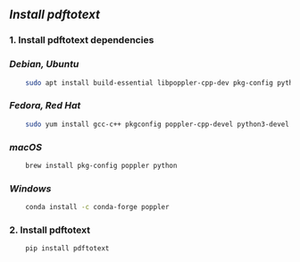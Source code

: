 ##  ***Install pdftotext***
### 1. Install pdftotext dependencies
### ***Debian, Ubuntu*** 
```bash
    sudo apt install build-essential libpoppler-cpp-dev pkg-config python3-dev
```


### ***Fedora, Red Hat*** 
```bash
    sudo yum install gcc-c++ pkgconfig poppler-cpp-devel python3-devel
```


### ***macOS*** 
```bash
    brew install pkg-config poppler python
```


### ***Windows*** 
```bash
    conda install -c conda-forge poppler
```


### 2. Install pdftotext
```bash
    pip install pdftotext
```
